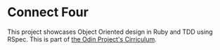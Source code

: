 # Connect Four

This project showcases Object Oriented design in Ruby and TDD using RSpec. This is part of [the Odin Project's Cirriculum](http://www.theodinproject.com/courses/ruby-programming/lessons/testing-ruby).